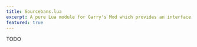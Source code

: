 ```yaml
---
title: Sourcebans.lua
excerpt: A pure Lua module for Garry's Mod which provides an interface to SourceBans to avoid the vagaries of SourceMod.
featured: true
---
```

TODO
